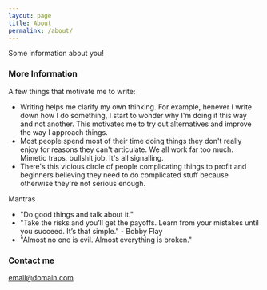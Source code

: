 ```yaml
---
layout: page
title: About
permalink: /about/
---
```


Some information about you!

### More Information

A few things that motivate me to write:

- Writing helps me clarify my own thinking. For example, henever I write down how I do something, I start to wonder why I'm  doing it this way and not another. This motivates me to try out alternatives and improve the way I approach things. 
- Most people spend most of their time doing things they don't really enjoy for reasons they can't articulate. We all work far too much. Mimetic traps, bullshit job. It's all signalling.
- There's this vicious circle of people complicating things to profit and beginners believing they need to do complicated stuff because otherwise they're not serious enough. 


Mantras

- "Do good things and talk about it."
- "Take the risks and you’ll get the payoffs. Learn from your mistakes until you succeed. It’s that simple." - Bobby Flay
- "Almost no one is evil. Almost everything is broken."

### Contact me

[email@domain.com](mailto:email@domain.com)